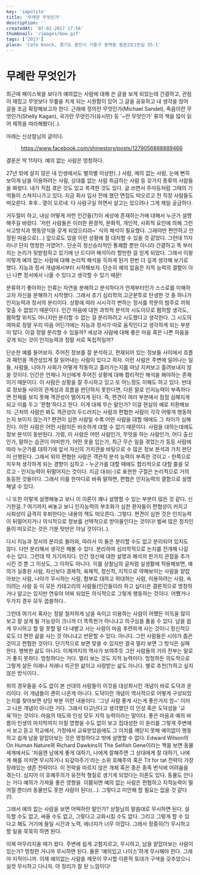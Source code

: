 ```yaml
---
key: 'impolite'
title: '무례란 무엇인가'
description: ''
createdAt: '07-02-2017 17:56'
thumbnail: '/images/bow.gif'
tags: ['2017']
place: 'Cafe Knock, 경기도 용인시 기흥구 동백동 평촌2로1번길 35-1'
---
```

# 무례란 무엇인가

최근에 페이스북을 보다가 예의없는 사람에 대해 쓴 글을 보게 되었는데 간결하고, 관점이 재밌고 무엇보다 무릎을 치게 되는 시원함이 있어 그 글을 공유하고 내 생각을 얹어 글을 조금 확장해보고자 한다. 근래에 정의란 무엇인가(Michael Sandel), 죽음이란 무엇인가(Shelly Kagan), 국가란 무엇인가(유시민) 등 '~란 무엇인가' 류의 책을 많이 읽어 제목을 따라해봤다(..).

아래는 신상철님의 글이다.

> https://www.facebook.com/shinestory/posts/1279056888889466

결론은 딱 11자다. 예의 없는 사람은 멍청하다.

27년 밖에 살지 않은 내 인생에서도 별의별 이상한(..) 사람, 예의 없는 사람, 눈에 뻔히 보이게 남을 이용하려는 사람, 상대를 없는 사람 취급하는 사람 등 갖가지 종류의 사람들을 봐왔다. 내가 직접 겪은 것도 있고 목격한 것도 있다. 글 쓰면서 주마등처럼 그때의 기억들이 스쳐지나가고 있다. 지금 회사 입사 전에 했던 면접도 떠오르고 전 직장 사람들도 떠오른다. 후후.. 열이 오르네. 다 사람구실 하면서 살고는 있으려나 그게 제일 궁금하다.

거두절미 하고, 내심 어떻게 저런 인간들(?)이 세상에 존재하는가에 대해서 누군가 설명해주길 바랐다. '저런 사람들은 이러한 환경적, 문화적, 개인적, 사회적 요인에 의해 그런 사고방식과 행동양식을 갖게 되었으리라~' 식의 해석이 필요했다. 그래야만 편안하고 안정된 마음으로(...) 앞으로도 있을 이런 상황에 잘 대처할 수 있을 것 같았다. 그런데 11자라니! 단지 멍청한 거였어?.. 단순히 정신승리적인 통쾌함 뿐만 아니라 간결하고 똑 부러지는 논리가 뒷받침하고 있기에 난 드디어 해석이라 할만한 걸 얻게 되었다. 그래서 이왕 이렇게 예의 없는 사람에 대해 논리적 해석을 득하게 된거 한번 더 깊게 생각해 보기로 했다. 지능과 정서 개념에서부터 시작해보자. 단순히 예의 없음은 지적 능력의 결함이 아닌 나쁜 정서에서 나올 수 있다고 생각할 수 있기 때문!

분류하기 좋아하는 인류는 자연을 분해하고 분석하다가 언제부터인가 스스로를 이해하고자 자신을 분해하기 시작했다. 그래서 초기 심리학의 고군분투로 탄생한 것 중 하나가 인지능력과 정서의 분리이다. 상황에 따라 시시각각 변하는 정서를 학문의 범주로 끼워맞출 수 없었기 때문이다. 인간 마음에 대한 과학적 분석의 시도이므로 폄하할 생각도, 폄하할 위치도 아니지만 분리할 수 없는 걸 분리하려고 시도했다고 생각한다. 그 시도의 여파로 정말 우리 마음 어딘가에는 지능과 정서가 따로 움직인다고 생각하게 되는 부분이 많다. 이걸 정말 분리할 수 있을까? 세상과 사람에 대해 좋은 마음 혹은 나쁜 마음을 갖게 되는 것이 인지능력과 정말 서로 독립적일까?

단순한 예를 들어보자. 주어진 정보를 잘 분석하고, 편재되어 있는 정보들 사이에서 흐름과 패턴을 객관성있게 잘 읽어내는 사람이 있다고 하자. 이런 사람은 주변에 일어나는 일들, 사람들, 나아가 사회가 어떻게 작동하고 흘러가는지를 마냥 지켜보고 흘려보내지 않을 것이다. 인간은 언제나 자신에게 주어진 상황에 대해 합리적인 해석을 해야하는 존재이기 때문이다. 이 사람은 상황을 잘 주시하고 있고 또 어느정도 이해도 하고 있다. 반대로 정보들 사이의 관계성과 흐름을 판단하지 못한다면, 다른 말로 인지능력이 부족하다면 전체를 보지 못해 객관성이 떨어지게 된다. 즉, 편견이 여러 부분에서 점점 심해지게 되고 이를 두고 '편협'하다고 한다. 이게 대체 무슨 말인가? 이걸 현실의 예로 치환해보자. 근처의 사람만 봐도 객관성이 두드러지는 사람과 편협한 사람이 각각 어떻게 행동하는지 보이지 않는가? 편견이 심한 사람일 수록 어떤 사람을 대할 때에도 그 차이가 심해진다. 이런 사람은 어떤 사람이든 비슷하게 대할 수 없기 때문이다. 사람을 대하는데에도 정보 분석이 동반된다. 가령, 이 사람은 어떤 사람인가, 무엇을 하는 사람인가, 어디 출신인가, 말하는 습관이 어떠한가, 어떤 옷을 입는가, 최근 무슨 일을 겪었는가 등등 사람에 따라 누군가를 대하기에 앞서 자신의 가치관을 바탕으로 수 많은 정보 분석과 가치 판단이 선행된다. 그래서 위의 편협한 사람은 객관적 분석 능력이 부족한 것이고 - 한쪽으로 치우쳐 생각하게 되는 경향이 심하고 - 누군가를 대할 때에도 합리적으로 대할 줄을 모르고 - 인지능력이 뒤떨어지는 것이다. 지금 대쉬(-)로 표현한 구절은 논리적으로 거의 동등한 것들이다. 그래서 이를 한마디로 바꿔 말하면, 편협은 인지능력의 결함으로 설명해낼 수 있다.

나 또한 이렇게 설명해놓고 보니 이 이론이 꽤나 설명할 수 있는 부분이 많은 것 같다. 신기한걸..? 여기까지 써놓고 보니 인지능력의 부조화가 심한 환자들이 편협성이 커지고 사회성이 급격히 후퇴한다는 내용의 책도 떠오른다. 그렇다. 편견이 심한 것은 인지능력이 뒤떨어지거나 의식적으로 정보를 선택적으로 받아들인다는 것이다! 벌써 많은 정치인들이 떠오르는 것은 기분 탓만은 아닐 것이다(..).

다시 지능과 정서의 분리로 돌아와, 따라서 이 둘은 분리할 수도 없고 분리되어 있지도 않다. 다만 분리해서 생각은 해볼 수 있다. 분리하여 심리학적으로 논지를 전개해 나갈 수는 있다. 그런데 딱 거기까지다. 인간 정신에 대한 설명과 해석의 한가지 관점을 추가시킨 것 뿐 그 이상도, 그 이하도 아니다. 이를 상철님의 글처럼 실생활에 적용해보면, 예의가 실종된 사람, 자신보다 경제적, 육체적, 정신적, 지적으로 약해보이는 사람을 얕잡아보는 사람, 나아가 무시하는 사람, 함부로 대하고 하대하는 사람, 이용하려는 사람, 속이려는 사람 등 이 모든 카테고리의 사람들(인간들이라 하고 싶다)은 결론적으로 멍청하거나 알고는 있지만 연유야 어찌 되었든 의식적으로 그렇게 행동하는 것이다. 어쨌거나 두가지 경우 모두 씁쓸하다..

그런데 여기서 혹자는 정말 철저하게 남을 속이고 이용하는 사람이 어쨌든 이득을 많이 보고 잘 살게 될 가능성이 크니까 더 똑똑한거 아니냐고 의구심을 품을 수 있다. 남을 쉽게 무시하고 할 말 못할 말 다 내뱉고 사는 사람이 마음 후련하게 사는 것이니 정신적으로도 더 편한 삶을 사는 것 아니냐고 반문할 수 있다. 아니다. 그런 사람들은 시야가 좁은 것이고 편협한 것이다. 단기적으로 보면 맞을 수 있지만 결국 멀리 보면 그 방식은 실패한다. 행복한 삶도 아니다. 이제까지의 역사가 보여주듯 그런 사람들의 거의 전부는 말로가 좋지 못하다. 멍청하다는 거다. 멀리 보는 것도 지적 능력이다. 멍청하든 의도적으로 그렇게 살든 이래나 저래나 피곤한 삶이고 사랑받는 삶도 아니다. 별로 추천(?)하고 싶지 않은 방식이다..

위의 경우들을 수도 없이 본 선대의 사람들이 이것을 대상화시킨 개념이 바로 도덕과 윤리이다. 이 개념들이 괜히 나온게 아니다. 도덕이란 개념이 역사적으로 어떻게 구성되었는지를 찾아보면 상당 부분 이런 내용이다. '그냥 사람 좋게 사는게 좋은거지 암~' 이러고 나온 개념이 아니란 거다. 그래서 타고난다고 생각했던 이 인성 혹은 도덕성을 '교육'하는 것이다. 마음의 태도와 인성 모두 지적 능력이라는 말이다. 좋은 마음과 예의 바름이 인생의 마지막까지 미칠 영향을 수도 없이 보고 집대성한 이 윤리를 그렇게 주변에서 보고 듣고 학교에서, 가정에서 교육받았음에도 그 이치를 깨닫지 못해 예의없이 행동하고 쉽게 남을 얕잡아보는 것은 멍청하다고 밖에 설명할 수 없다. Edward Wilson의 On Human Nature와 Richard Dawkins의 The Selfish Gene이라는 책을 보면 동물 세계에서도 '처음엔 남에게 좋게 대하기, 나에게 잘해주면 그 상대에게 잘 대하기, 나에게 해를 끼치면 무시하거나 되갚아주기'라는 소위 호혜주의 혹은 Tit for tat 전략이 가장 장래있는 생존 전략이다. 이 전략을 따르지 않은 개체 혹은 종은 종족 번식에 어려움을 겪는다. 심지어 이 호혜주의가 유전적 형질로 생기게 되었다는 이론도 있다. 동물도 안다는 거다 예의가 가져올 좋은 영향을. 이쯤되면 예의 없는 사람은 편협하고 지적능력이 떨어질 뿐더러 동물만도 못한 사람이 된다(...). 그렇다고 미안해 할 필요는 없을 것 같다(!).

그래서 예의 없는 사람을 보면 어떡하란 말인가? 상철님의 말씀대로 무시하면 된다. 설득할 수도 없고, 싸울 수도 없고, 그렇다고 교화시킬 수도 없다. 그리고 그렇게 할 수 있다고 해도 거기에 들일 시간과 노력, 에너지가 너무 아깝다. 그래서 정중히(?) 무시하고 할 일을 묵묵히 하면 된다.

이제 마무리지을 때가 왔다. 주변에 쉽게 고함지르고, 무시하고, 남을 얕잡아보는 사람이 있는가? 멍청한 거니까 무시하면 된다. 물론 '예의있고 나이스'하게 무시해야 한다. 그래야 지적이니까. 이제 예의없는 사람을 깨끗이 무시할 이론적 토대가 구색을 갖추었으니 실컷 무시하고 다니자. 아 정리가 잘 된 느낌이다!
